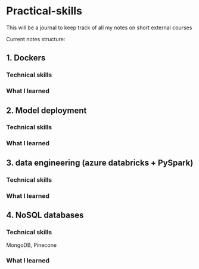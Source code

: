 # Practical-skills

This will be a journal to keep track of all my notes on short external courses

Current notes structure:

## 1. Dockers

### Technical skills

### What I learned

## 2. Model deployment

### Technical skills

### What I learned

## 3. data engineering (azure databricks + PySpark)

### Technical skills

### What I learned


## 4. NoSQL databases

### Technical skills

MongoDB, Pinecone

### What I learned

